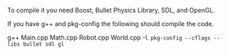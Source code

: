 To compile it you need Boost, Bullet Physics Library, SDL, and OpenGL.

If you have g++ and pkg-config the following should compile the code.

g++ Main.cpp Math.cpp Robot.cpp World.cpp -I. `pkg-config --cflags --libs bullet sdl gl`